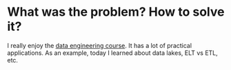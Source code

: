 # What was the problem? How to solve it?

I really enjoy the [data engineering course](https://github.com/DataTalksClub/data-engineering-zoomcamp/tree/main/week_2_workflow_orchestration). It has a lot of practical applications.  As an example, today I learned about data lakes, ELT vs ETL, etc.